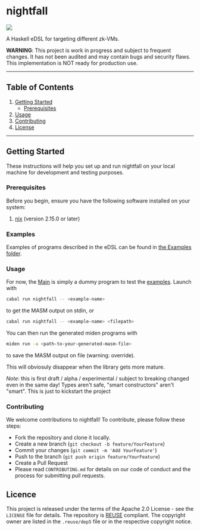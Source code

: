 # nightfall

<a href="https://github.com/qredo/nightfall/blob/main/LICENSE"><img src="https://img.shields.io/badge/license-Apache--2.0-blue"></a>

A Haskell eDSL for targeting different zk-VMs.


**WARNING**:
This project is work in progress and subject to frequent changes.
It has not been audited and may contain bugs and security flaws. This implementation is NOT ready for production use.

---

## Table of Contents

1. [Getting Started](#getting-started)
   * [Prerequisites](#prerequisites)
2. [Usage](#usage)
3. [Contributing](#contributing)
4. [License](#license)
<!--5. [Acknowledgements](#acknowledgements)-->

---

## Getting Started

These instructions will help you set up and run nightfall on your local machine for development and testing purposes.

### Prerequisites

Before you begin, ensure you have the following software installed on your system:

1. [nix](https://nixos.org/download.html) (version 2.15.0 or later)

### Examples

Examples of programs described in the eDSL can be found in [the Examples folder](./src/Examples/).

### Usage

For now, the [Main](./app/Main.hs) is simply a dummy program to test the [examples](./src/Examples/). Launch with
```sh
cabal run nightfall -- <example-name>
```

to get the MASM output on stdin, or

```sh
cabal run nightfall -- <example-name> <filepath>
```

You can then run the generated miden programs with

```sh
miden run -a <path-to-your-generated-masm-file>
```

to save the MASM output on file (warning: override).

This will obviosuly disappear when the library gets more mature.

*Note*: this is first draft / alpha / experimental / subject to breaking changed even in the same day!
Types aren't safe, "smart constructors" aren't "smart". This is just to kickstart the project

### Contributing
We welcome contributions to nightfall! To contribute, please follow these steps:

* Fork the repository and clone it locally.
* Create a new branch (`git checkout -b feature/YourFeature`)
* Commit your changes (`git commit -m 'Add YourFeature'`)
* Push to the branch (`git push origin feature/YourFeature`)
* Create a Pull Request
* Please read `CONTRIBUTING.md` for details on our code of conduct and the process for submitting pull requests.

<!-- ## Acknowledgements -->

## Licence

This project is released under the terms of the Apache 2.0 License - see the `LICENSE` file for details.
The repository is [REUSE](https://reuse.software) compliant. The copyright owner are listed in the `.reuse/dep5` file or in the respective copyright notice.

